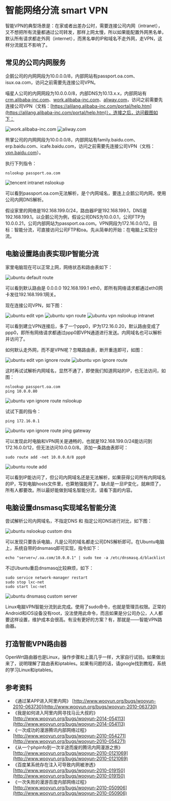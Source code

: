 # 智能网络分流 smart VPN

智能VPN的典型场景是：在家或者出差办公时，需要连接公司内网（intranet），又不想把所有流量都通过公司转发，那样上网太慢，所以如果能配置外网黑名单，默认所有请求都走外网（internet），而黑名单的IP和域名不走外网，走VPN，这样分流就互不影响了。

## 常见的公司内网服务

企鹅公司的内网网段为10.0.0.0/8，内部网站有passport.oa.com、isux.oa.com，访问之前需要先连接公司VPN。

喵星人公司的内网网段为10.0.0.0/8，内部DNS为10.13.x.x，内部网站有[crm.alibaba-inc.com](http://crm.alibaba-inc.com/)、[work.alibaba-inc.com](http://work.alibaba-inc.com/)、[aliway.com](http://aliway.com/)，访问之前需要先连接公司VPN（文档：[https://alilang.alibaba-inc.com/portal/help.htm](https://alilang.alibaba-inc.com/portal/help.htm)），连接之后，访问截图如下：

![work.alibaba-inc.com](http://www.wooyun.org/upload/201407/301122373147d79597aa4f1329f166fc9af59d21.png)
![aliway.com](http://www.wooyun.org/upload/201407/30112315423270e792aa00cdf6ae921ff78547a6.png)

熊掌公司的内网网段为10.0.0.0/8，内部网站有family.baidu.com、erp.baidu.com、icafe.baidu.com，访问之前需要先连接公司VPN（文档：[vpn.baidu.com](https://vpn.baidu.com/)）。

执行下列指令：

```
nslookup passport.oa.com
```

![tencent intranet nslookup](../img/tencent-intranet-nslookup.png)

可以看到passport.oa.com无法解析，是个内网域名，要连上企鹅公司内网，使用公司内网DNS解析。

假设家里的网络是192.168.199.0/24，路由器IP是192.168.199.1，DNS是192.168.199.1。以企鹅公司为例，假设公司DNS为10.0.0.1，公司FTP为10.0.0.21，公司内部网站为passport.oa.com。VPN网段为172.16.0.0/12。目标：智能分流，可直接访问公司FTP和oa。先从简单的开始：在电脑上实现分流。

## 电脑设置路由表实现IP智能分流

家里电脑现在可以正常上网，网络状态和路由表如下：

![ubuntu default route](../img/ubuntu-ifconfig-and-route.png)

可以看到默认路由是 0.0.0.0 192.168.199.1 eth0，即所有网络请求都通过eth0网卡发往192.168.199.1网关。

现在连接公司VPN，如下图：

![ubuntu edit vpn](../img/ubuntu-edit-vpn.png)
![ubuntu vpn route](../img/ubuntu-vpn-route.png)
![ubuntu vpn nslookup intranet](../img/ubuntu-vpn-nslookup-intranet.png)

可以看到建立VPN连接后，多了一个ppp0，IP为172.16.0.20，默认路由变成了ppp0，即所有网络请求都通过ppp0即VPN通道进行发送。内网域名也可以解析并访问了。

如何默认走外网，而不是VPN呢？忽略路由表，断开重连即可，如图：

![ubuntu edit vpn ignore route](../img/ubuntu-edit-vpn-ignore-route.png)
![ubuntu vpn ignore route](../img/ubuntu-vpn-ignore-route.png)

这时再试试解析内网域名，显然不通了，即使我们知道网站的IP，也无法访问，如图：

```
nslookup passport.oa.com
ping 10.0.0.80
```

![ubuntu vpn ignore route nslookup](../img/ubuntu-vpn-ignore-route-nslookup.png)

试试下面的指令：

```
ping 172.16.0.1
```
![ubuntu vpn ignore route ping gateway](../img/ubuntu-vpn-ignore-route-ping-gateway.png)

可以发现此时电脑和VPN网关是通畅的，也就是192.168.199.0/24能访问到172.16.0.0/12，但无法访问10.0.0.0/8。添加一条路由表即可：

```
sudo route add -net 10.0.0.0/8 ppp0
```

![ubuntu route add](../img/ubuntu-route-add.png)

可以看到IP能访问了，但公司内网域名还是无法解析，如果获得公司所有内网域名的IP，写到电脑hosts文件里，也算勉强能用了。缺点是一旦IP变化，就麻烦了，所有人都要改。所以最好能做到域名智能分流，请看下面的内容。

## 电脑设置dnsmasq实现域名智能分流

尝试解析公司内网域名，不指定DNS 和 指定公司DNS进行对比，如下图：

![ubuntu nslookup custom dns](../img/ubuntu-nslookup-custom-dns.png)

可以发现只要告诉电脑，凡是公司的域名都走公司DNS解析即可。在Ubuntu电脑上，系统自带的dnsmasq即可实现，指令如下：

```
echo "server=/.oa.com/10.0.0.1" | sudo tee -a /etc/dnsmasq.d/blacklist
```

不过Ubuntu重启dnsmasq比较麻烦，如下：

```
sudo service network-manager restart
sudo stop lxc-net
sudo start lxc-net
```

![ubuntu dnsmasq custom server](../img/ubuntu-dnsmasq-custom-server.png)

Linux电脑VPN智能分流到此完成。使用了sudo命令，也就是管理员权限。正常的Android和iOS设备没有root，没法使用此命令，而且如果是分公司办公，人人都要这样设置，维护成本会很高。有没有更好的方案？有，那就是——智能VPN路由器。

## 打造智能VPN路由器

OpenWrt路由器也是Linux，操作步骤和上面几乎一样，大家自行试验。如果做出来了，说明理解了路由表和iptables。如果有问题的话，请google找到教程，系统的学习Linux和iptables。

## 参考资料

 * 《通过某APP进入阿里内网》 [http://www.wooyun.org/bugs/wooyun-2010-063730](http://www.wooyun.org/bugs/wooyun-2010-063730)
 * 《我是如何进入阿里内网寻找马云大叔的》 [http://www.wooyun.org/bugs/wooyun-2014-054113](http://www.wooyun.org/bugs/wooyun-2014-054113)
 * 《一次成功的漫游腾讯内部网络过程》[http://www.wooyun.org/bugs/wooyun-2010-054271](http://www.wooyun.org/bugs/wooyun-2010-054271)
 * 《从一个phpinfo到一次半途而废的腾讯内网漫游之旅》[http://www.wooyun.org/bugs/wooyun-2010-0121069](http://www.wooyun.org/bugs/wooyun-2010-0121069)
 * 《百度某系统存在注入可导致内网被渗透》 [http://www.wooyun.org/bugs/wooyun-2010-019150](http://www.wooyun.org/bugs/wooyun-2010-019150)
 * 《一次失败的漫游百度内部网络过程》 [http://www.wooyun.org/bugs/wooyun-2010-050906](http://www.wooyun.org/bugs/wooyun-2010-050906)

<div id="comments" data-thread-key="docs-smart-vpn"></div>
